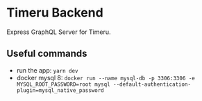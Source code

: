 # Timeru Backend

Express GraphQL Server for Timeru.

## Useful commands

- run the app: `yarn dev`
- docker mysql 8: `docker run --name mysql-db -p 3306:3306 -e MYSQL_ROOT_PASSWORD=root mysql --default-authentication-plugin=mysql_native_password`
